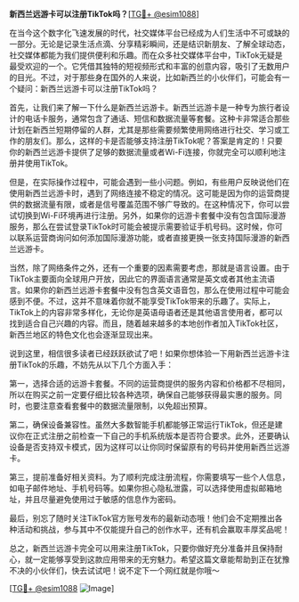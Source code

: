 **新西兰远游卡可以注册TikTok吗？**[[TG💪+ @esim1088](https://t.me/s/esim1088)]

在当今这个数字化飞速发展的时代，社交媒体平台已经成为人们生活中不可或缺的一部分。无论是记录生活点滴、分享精彩瞬间，还是结识新朋友、了解全球动态，社交媒体都能为我们提供便利和乐趣。而在众多社交媒体平台中，TikTok无疑是最受欢迎的一个。它凭借其独特的短视频形式和丰富的创意内容，吸引了无数用户的目光。不过，对于那些身在国外的人来说，比如新西兰的小伙伴们，可能会有一个疑问：新西兰远游卡可以注册TikTok吗？

首先，让我们来了解一下什么是新西兰远游卡。新西兰远游卡是一种专为旅行者设计的电话卡服务，通常包含了通话、短信和数据流量等套餐。这种卡非常适合那些计划在新西兰短期停留的人群，尤其是那些需要频繁使用网络进行社交、学习或工作的朋友们。那么，这样的卡是否能够支持注册TikTok呢？答案是肯定的！只要你的新西兰远游卡提供了足够的数据流量或者Wi-Fi连接，你就完全可以顺利地注册并使用TikTok。

但是，在实际操作过程中，可能会遇到一些小问题。例如，有些用户反映说他们在使用新西兰远游卡时，遇到了网络连接不稳定的情况。这可能是因为你的运营商提供的数据流量有限，或者是信号覆盖范围不够广导致的。在这种情况下，你可以尝试切换到Wi-Fi环境再进行注册。另外，如果你的远游卡套餐中没有包含国际漫游服务，那么在尝试登录TikTok时可能会被提示需要验证手机号码。这时候，你可以联系运营商询问如何添加国际漫游功能，或者直接更换一张支持国际漫游的新西兰远游卡。

当然，除了网络条件之外，还有一个重要的因素需要考虑，那就是语言设置。由于TikTok主要面向全球用户开放，因此它的界面语言通常是英文或者其他主流语言。如果你的新西兰远游卡套餐中没有包含英文语音包，那么在使用过程中可能会感到不便。不过，这并不意味着你就不能享受TikTok带来的乐趣了。实际上，TikTok上的内容非常多样化，无论你是英语母语者还是其他语言使用者，都可以找到适合自己兴趣的内容。而且，随着越来越多的本地创作者加入TikTok社区，新西兰地区的特色文化也会逐渐显现出来。

说到这里，相信很多读者已经跃跃欲试了吧！如果你想体验一下用新西兰远游卡注册TikTok的乐趣，不妨先从以下几个方面入手：

第一，选择合适的远游卡套餐。不同的运营商提供的服务内容和价格都不尽相同，所以在购买之前一定要仔细比较各种选项，确保自己能够获得最实惠的服务。同时，也要注意查看套餐中的数据流量限制，以免超出预算。

第二，确保设备兼容性。虽然大多数智能手机都能够正常运行TikTok，但还是建议你在正式注册之前检查一下自己的手机系统版本是否符合要求。此外，还要确认设备是否支持双卡模式，因为这样可以让你同时保留原有的号码并使用新西兰远游卡。

第三，提前准备好相关资料。为了顺利完成注册流程，你需要填写一些个人信息，如电子邮件地址、手机号码等。如果你担心隐私泄露，可以选择使用虚拟邮箱地址，并且尽量避免使用过于敏感的信息作为密码。

最后，别忘了随时关注TikTok官方账号发布的最新动态哦！他们会不定期推出各种活动和挑战，参与其中不仅能提升自己的创作水平，还有机会赢取丰厚奖品呢！

总之，新西兰远游卡完全可以用来注册TikTok，只要你做好充分准备并且保持耐心，就一定能够享受到这款应用带来的无穷魅力。希望这篇文章能帮助到正在犹豫不决的小伙伴们，快去试试吧！说不定下一个网红就是你哦～

[[TG💪+ @esim1088](https://t.me/s/esim1088) ![Image](https://i.postimg.cc/4NQfJmqS/Snipaste-2025-05-13-00-14-12.png)]